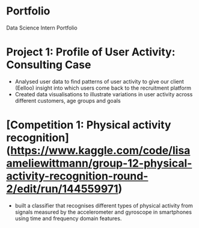 # Portfolio
Data Science Intern Portfolio

# Project 1: Profile of User Activity: Consulting Case
- Analysed user data to find patterns of user activity to give our client (Eelloo) insight into which users come back to the recruitment platform
- Created data visualisations to illustrate variations in user activity across different customers, age groups and goals

# [Competition 1: Physical activity recognition] (https://www.kaggle.com/code/lisaameliewittmann/group-12-physical-activity-recognition-round-2/edit/run/144559971)  
- built a classifier that recognises different types of physical activity from signals measured by the accelerometer and gyroscope in smartphones using time and frequency domain features.


